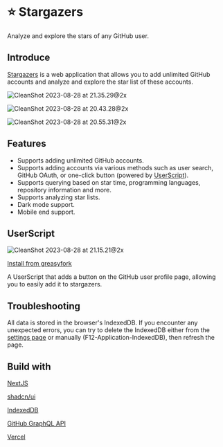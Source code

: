 # ⭐️ Stargazers

Analyze and explore the stars of any GitHub user.

## Introduce

[Stargazers](https://star.yuy1n.io) is a web application that allows you to add unlimited GitHub accounts and analyze and explore the star list of these accounts.

![CleanShot 2023-08-28 at 21.35.29@2x](https://cdn.jsdelivr.net/gh/yuyinws/static@master/2023/08/upgit_20230828_1693229767.png)

![CleanShot 2023-08-28 at 20.43.28@2x](https://cdn.jsdelivr.net/gh/yuyinws/static@master/2023/08/upgit_20230828_1693226665.png)

![CleanShot 2023-08-28 at 20.55.31@2x](https://cdn.jsdelivr.net/gh/yuyinws/static@master/2023/08/upgit_20230828_1693227392.png)

## Features

- Supports adding unlimited GitHub accounts.
- Supports adding accounts via various methods such as user search, GitHub OAuth, or one-click button (powered by [UserScript](#UserScript)).
- Supports querying based on star time, programming languages, repository information and more.
- Supports analyzing star lists.
- Dark mode support. 
- Mobile end support.

## UserScript

![CleanShot 2023-08-28 at 21.15.21@2x](https://cdn.jsdelivr.net/gh/yuyinws/static@master/2023/08/upgit_20230828_1693228551.png)

[Install from greasyfork](https://greasyfork.org/en/scripts/474055-add-to-stargazers)

A UserScript that adds a button on the GitHub user profile page, allowing you to easily add it to stargazers.

## Troubleshooting
All data is stored in the browser's IndexedDB. If you encounter any unexpected errors, you can try to delete the IndexedDB either from the [settings page](http://stargazers.dev/settings/indexdb) or manually (F12-Application-IndexedDB), then refresh the page.

## Build with

[NextJS](https://nextjs.org/)

[shadcn/ui](https://ui.shadcn.com/docs/installation/next)

[IndexedDB](https://github.com/jakearchibald/idb)

[GitHub GraphQL API](https://docs.github.com/en/graphql)

[Vercel](https://vercel.com/)

